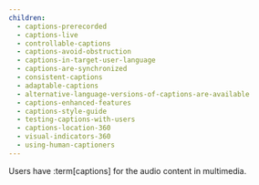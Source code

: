 ```yaml
---
children:
  - captions-prerecorded
  - captions-live
  - controllable-captions
  - captions-avoid-obstruction
  - captions-in-target-user-language
  - captions-are-synchronized
  - consistent-captions
  - adaptable-captions
  - alternative-language-versions-of-captions-are-available
  - captions-enhanced-features
  - captions-style-guide
  - testing-captions-with-users
  - captions-location-360
  - visual-indicators-360
  - using-human-captioners
---
```


Users have :term[captions] for the audio content in multimedia.

